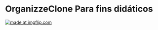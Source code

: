 # OrganizzeClone Para fins didáticos
<a href="https://imgflip.com/gif/39rcl0"><img src="https://i.imgflip.com/39rcl0.gif" title="made at imgflip.com"/></a>
